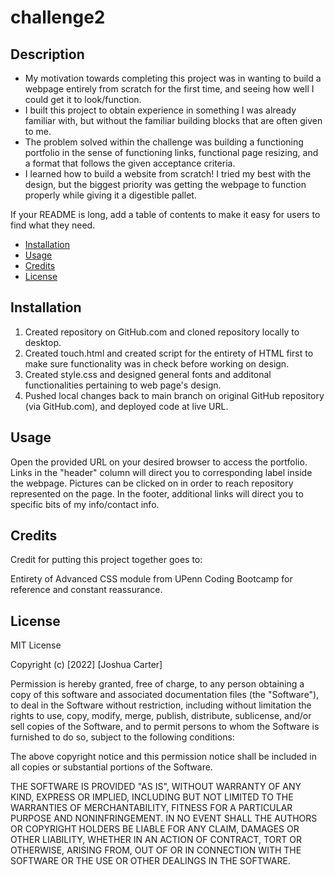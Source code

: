 # challenge2
## Description

- My motivation towards completing this project was in wanting to build a webpage entirely from scratch for the first time, and seeing how well I could get it to look/function.
- I built this project to obtain experience in something I was already familiar with, but without the familiar building blocks that are often given to me.
- The problem solved within the challenge was building a functioning portfolio in the sense of functioning links, functional page resizing, and a format that follows the given acceptance criteria.
- I learned how to build a website from scratch! I tried my best with the design, but the biggest priority was getting the webpage to function properly while giving it a digestible pallet.

If your README is long, add a table of contents to make it easy for users to find what they need.

- [Installation](#installation)
- [Usage](#usage)
- [Credits](#credits)
- [License](#license)

## Installation

1. Created repository on GitHub.com and cloned repository locally to desktop.
2. Created touch.html and created script for the entirety of HTML first to make sure functionality was in check before working on design.
3. Created style.css and designed general fonts and additonal functionalities pertaining to web page's design.
4. Pushed local changes back to main branch on original GitHub repository (via GitHub.com), and deployed code at live URL.


## Usage

Open the provided URL on your desired browser to access the portfolio. Links in the "header" column will direct you to corresponding label inside the webpage. Pictures can be clicked on in order to reach repository represented on the page. In the footer, additional links will direct you to specific bits of my info/contact info.

## Credits

Credit for putting this project together goes to:

Entirety of Advanced CSS module from UPenn Coding Bootcamp for reference and constant reassurance.

## License

MIT License

Copyright (c) [2022] [Joshua Carter]

Permission is hereby granted, free of charge, to any person obtaining a copy
of this software and associated documentation files (the "Software"), to deal
in the Software without restriction, including without limitation the rights
to use, copy, modify, merge, publish, distribute, sublicense, and/or sell
copies of the Software, and to permit persons to whom the Software is
furnished to do so, subject to the following conditions:

The above copyright notice and this permission notice shall be included in all
copies or substantial portions of the Software.

THE SOFTWARE IS PROVIDED "AS IS", WITHOUT WARRANTY OF ANY KIND, EXPRESS OR
IMPLIED, INCLUDING BUT NOT LIMITED TO THE WARRANTIES OF MERCHANTABILITY,
FITNESS FOR A PARTICULAR PURPOSE AND NONINFRINGEMENT. IN NO EVENT SHALL THE
AUTHORS OR COPYRIGHT HOLDERS BE LIABLE FOR ANY CLAIM, DAMAGES OR OTHER
LIABILITY, WHETHER IN AN ACTION OF CONTRACT, TORT OR OTHERWISE, ARISING FROM,
OUT OF OR IN CONNECTION WITH THE SOFTWARE OR THE USE OR OTHER DEALINGS IN THE
SOFTWARE.
